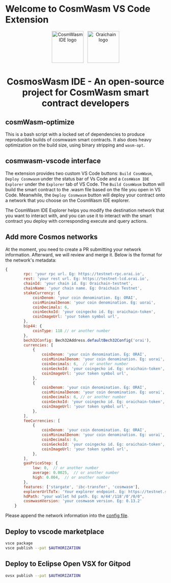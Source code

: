 # Welcome to CosmWasm VS Code Extension

<p align="center">
  <a target="_blank" rel="noopener noreferrer"><img width="100" src="https://raw.githubusercontent.com/oraichain/vscode-cosmwasm/docs/contributing/public/cosmos-ide.png" alt="CosmWasm IDE logo"></a> &nbsp
  <a href="https://orai.io" target="_blank" rel="noopener noreferrer"><img width="100" src="https://raw.githubusercontent.com/oraichain/vscode-cosmwasm/docs/contributing/public/logo-128.png" alt="Oraichain logo"></a>
</p>

<h1 align="center">
    CosmosWasm IDE - An open-source project for CosmWasm smart contract developers  
</h1>

## cosmWasm-optimize

This is a bash script with a locked set of dependencies to produce
reproducible builds of cosmwasm smart contracts. It also does heavy
optimization on the build size, using binary stripping and `wasm-opt`.

## cosmwasm-vscode interface

The extension provides two custom VS Code buttons: ```Build CosmWasm```,  ```Deploy Cosmwasm``` under the status bar of Vs Code and a ```CosmWasm IDE Explorer``` under the ```Explorer``` tab of VS Code. The ```Build CosmWasm``` button will build the smart contract to the .wasm file based on the file you open in VS Code. Meanwhile, the ```Deploy Cosmwasm``` button will deploy your contract onto a network that you choose on the CosmWasm IDE explorer.

The CosmWasm IDE Explorer helps you modify the destination network that you want to interact with, and you can use it to interact with the smart contract you deploy with corresponding execute and query actions.

## Add more Cosmos networks

At the moment, you need to create a PR submitting your network information. Afterward, we will review and merge it. Below is the format for the network's metadata:

```js
{
        rpc: 'your rpc url. Eg: https://testnet-rpc.orai.io',
        rest: 'your rest url. Eg: https://testnet-lcd.orai.io',
        chainId: 'your chain id. Eg: Oraichain-testnet',
        chainName: 'your chain name. Eg: Oraichain Testnet',
        stakeCurrency: {
            coinDenom: 'your coin denomination. Eg: ORAI',
            coinMinimalDenom: 'your coin denomination. Eg: uorai',
            coinDecimals: 6,
            coinGeckoId: 'your coingecko id. Eg: oraichain-token',
            coinImageUrl: 'your token symbol url',
        },
        bip44: {
            coinType: 118 // or another number
        },
        bech32Config: Bech32Address.defaultBech32Config('orai'),
        currencies: [
            {
                coinDenom: 'your coin denomination. Eg: ORAI',
                coinMinimalDenom: 'your coin denomination. Eg: uorai',
                coinDecimals: 6,  // or another number
                coinGeckoId: 'your coingecko id. Eg: oraichain-token',
                coinImageUrl: 'your token symbol url',
            },
            {
                coinDenom: 'your coin denomination. Eg: ORAI',
                coinMinimalDenom: 'your coin denomination. Eg: uorai',
                coinDecimals: 6, // or another number
                coinGeckoId: 'your coingecko id. Eg: oraichain-token',
                coinImageUrl: 'your token symbol url',
            },
        ],
        feeCurrencies: [
            {
                coinDenom: 'your coin denomination. Eg: ORAI',
                coinMinimalDenom: 'your coin denomination. Eg: uorai',
                coinDecimals: 6,
                coinGeckoId: 'your coingecko id. Eg: oraichain-token',
                coinImageUrl: 'your token symbol url',
            },
        ],
        gasPriceStep: {
            low: 0,  // or another number
            average: 0.0025,  // or another number
            high: 0.004,  // or another number
        },
        features: ['stargate', 'ibc-transfer', 'cosmwasm'],
        explorerUrlToTx: 'Your explorer endpoint. Eg: https://testnet.scan.orai.io/txs/${txHash}',
        hdPath: "your wallet hd path. Eg: m/44'/118'/0'/0/0",
        cosmwasmVersion: 'your cosmwasm version. Eg: 0.13.2'
    }
```

Please append the network information into the [config file](https://github.com/oraichain/vscode-cosmwasm/blob/master/src/config.ts).

## Deploy to vscode marketplace

```sh
vsce package
vsce publish --pat $AUTHORIZATION
```

## Deploy to Eclipse Open VSX for Gitpod

```sh
ovsx publish --pat $AUTHORIZATION
```